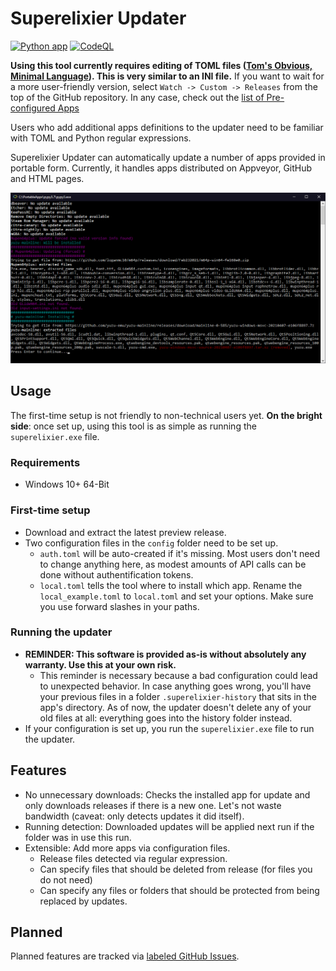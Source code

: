 # Superelixier Updater

[![Python app](https://github.com/FlotterCodername/superelixier-updater/actions/workflows/python-app.yml/badge.svg)](https://github.com/FlotterCodername/superelixier-updater/actions/workflows/python-app.yml) [![CodeQL](https://github.com/FlotterCodername/superelixier-updater/actions/workflows/codeql-analysis.yml/badge.svg)](https://github.com/FlotterCodername/superelixier-updater/actions/workflows/codeql-analysis.yml)

**Using this tool currently requires editing of TOML files
([Tom's Obvious, Minimal Language](https://en.wikipedia.org/wiki/TOML)). This is very similar to an  INI file.** If you
want to wait for a more user-friendly version, select ``Watch -> Custom -> Releases`` from the top of the GitHub
repository. In any case, check out the [list of Pre-configured Apps](./docs/Available%20Apps.md)

Users who add additional apps definitions to the updater need to be familiar with TOML and Python regular expressions.

Superelixier Updater can automatically update a number of apps provided in portable form. Currently, it handles apps
distributed on Appveyor, GitHub and HTML pages.

![Example console output of this program](./docs/example.png)

## Usage

The first-time setup is not friendly to non-technical users yet. **On the bright side**: once set up, using this tool is
as simple as running the ``superelixier.exe`` file.

### Requirements

- Windows 10+ 64-Bit

### First-time setup

- Download and extract the latest preview release.
- Two configuration files in the ``config`` folder need to be set up.
    - ``auth.toml`` will be auto-created if it's missing. Most users don't need to change anything here, as modest
      amounts of API calls can be done without authentification tokens.
    - ``local.toml`` tells the tool where to install which app. Rename the ``local_example.toml`` to ``local.toml`` and
      set your options. Make sure you use forward slashes in your paths.

### Running the updater

- **REMINDER: This software is provided as-is without absolutely any warranty. Use this at your own risk.**
    - This reminder is necessary because a bad configuration could lead to unexpected behavior. In case anything goes
      wrong, you'll have your previous files in a folder ``.superelixier-history`` that sits in the app's directory. As
      of now, the updater doesn't delete any of your old files at all: everything goes into the history folder instead.
- If your configuration is set up, you run the ``superelixier.exe`` file to run the updater.

## Features

- No unnecessary downloads: Checks the installed app for update and only downloads releases if there is a new one. Let's
  not waste bandwidth (caveat: only detects updates it did itself).
- Running detection: Downloaded updates will be applied next run if the folder was in use this run.
- Extensible: Add more apps via configuration files.
    - Release files detected via regular expression.
    - Can specify files that should be deleted from release (for files you do not need)
    - Can specify any files or folders that should be protected from being replaced by updates.


## Planned
Planned features are tracked via [labeled GitHub Issues](https://github.com/FlotterCodername/superelixier-updater/issues?q=is%3Aopen+is%3Aissue+label%3Aaccepted+label%3Aepic%2Cenhancement).
